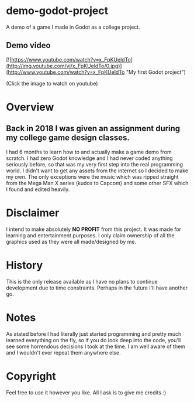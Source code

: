 # demo-godot-project
A demo of a game I made in Godot as a college project.

## Demo video
[![https://www.youtube.com/watch?v=x_FpKUeldTo](http://img.youtube.com/vi/x_FpKUeldTo/0.jpg)](http://www.youtube.com/watch?v=x_FpKUeldTo "My first Godot project")

(Click the image to watch on youtube)

# Overview
## Back in 2018 I was given an assignment during my college game design classes.
I had 6 months to learn how to and actually make a game demo from scratch.
I had zero Godot knowledge and I had never coded anything seriously before, so that was my very first step into the real programming world.
I didn't want to get any assets from the internet so I decided to make my own. The only exceptions were the music which was ripped straight from the Mega Man X series (kudos to Capcom) and some other SFX which I found and edited heavily.

# Disclaimer
I intend to make absolutely **NO PROFIT** from this project. It was made for learning and entertainment purposes. I only claim ownership of all the graphics used as they were all made/designed by me.

# History
This is the only release available as I have no plans to continue development due to time constraints.
Perhaps in the future I'll have another go.

# Notes
As stated before I had literally just started programming and pretty much learned everything on the fly, so if you do look deep into the code, you'll see some horrendous decisions I took at the time. I am well aware of them and I wouldn't ever repeat them anywhere else.

# Copyright
Feel free to use it however you like. All I ask is to give me credits :)
